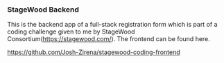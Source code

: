 ### StageWood Backend

This is the backend app of a full-stack registration form which is part of a coding challenge given to me by StageWood Consortium(https://stagewood.com/). The frontend can be found here. 

https://github.com/Josh-Zirena/stagewood-coding-frontend
